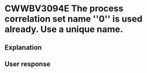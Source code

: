 # CWWBV3094E The process correlation set name ''0'' is used already. Use a unique name.

## Explanation

## User response